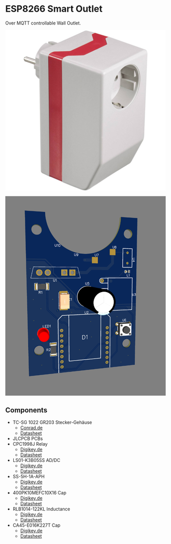 # ESP8266 Smart Outlet

Over MQTT controllable Wall Outlet.

![Gehäuse](enclosure.jpg)

![PCB](pcb_screenshot.png)

## Components

- TC-SG 1022 GR203 Stecker-Gehäuse
  - [Conrad.de](https://www.conrad.de/de/p/tru-components-tc-sg-1022-gr203-stecker-gehaeuse-121-x-66-x-55-kunststoff-grau-1-st-1588545.html)
  - [Datasheet](https://asset.conrad.com/media10/add/160267/c1/-/de/001588545DS01/datenblatt-1588545-tru-components-tc-sg-1022-gr203-stecker-gehaeuse-121-x-66-x-55-kunststoff-grau-1-st.pdf)
- JLCPCB PCBs
- CPC1998J Relay
  - [Digikey.de](https://www.digikey.de/de/products/detail/ixys-integrated-circuits-division/CPC1998J/2561233)
  - [Datasheet](https://www.ixysic.com/home/pdfs.nsf/www/CPC1998J.pdf/$file/CPC1998J.pdf)
- LS01-K3B05SS AD/DC
  - [Digikey.de](https://www.digikey.de/de/products/detail/mornsun-america-llc/LS01-K3B05SS/13530983)
  - [Datasheet](https://www.mornsun-power.com/html/pdf/LS01-K3B05SS.html)
- SS-5H-1A-APH
  - [Digikey.de](https://www.digikey.de/de/products/detail/eaton-electronics-division/SS-5H-1A-APH/3621651)
  - [Datasheet](https://www.eaton.com/content/dam/eaton/products/electronic-components/resources/data-sheet/eaton-ss-5h-subminiature-radial-leaded-time-delay-fuses-data-sheet.pdf)
- 400PK10MEFC10X16 Cap
  - [Digikey.de](https://www.digikey.de/de/products/detail/rubycon/400PK10MEFC10X16/3563669)
  - [Datasheet](https://www.rubycon.co.jp/wp-content/uploads/catalog-aluminum/PK.pdf)
- RLB1014-122KL Inductance
  - [Digikey.de](https://www.digikey.de/de/products/detail/bourns-inc/RLB1014-122KL/2352787)
  - [Datasheet](https://www.bourns.com/docs/Product-Datasheets/rlb.pdf)
- CA45-E016K227T Cap
  - [Digikey.de](https://www.digikey.de/de/products/detail/nextgen-components/CA45-E016K227T/14313168)
  - [Datasheet](https://media.digikey.com/pdf/Data%20Sheets/NextGen%20Components%20PDFs/CA45E016K227TA.pdf)
